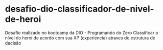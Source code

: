 # desafio-dio-classificador-de-nivel-de-heroi
 Desafio realizado no bootcamp da DIO - Programando do Zero
 Classificar o nível do heroi de acordo com sua XP (experiencia) atraves de estrutura de decisão
